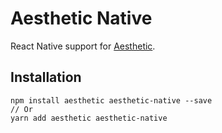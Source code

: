 # Aesthetic Native

React Native support for [Aesthetic](https://github.com/milesj/aesthetic).

## Installation

```
npm install aesthetic aesthetic-native --save
// Or
yarn add aesthetic aesthetic-native
```
